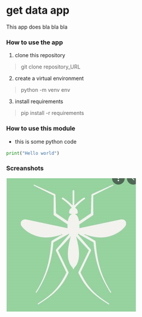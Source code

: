 # get data app
This app does bla bla bla

### How to use the app
1. clone this repository
> git clone repository_URL
2. create a virtual environment
> python -m venv env
3. install requirements
> pip install -r requirements

### How to use this module

* this is some python code
```py
print("Hello world")
```
### Screanshots
![![210458139_510428020205391_2662906550017433123_n.png](pictures%2F210458139_510428020205391_2662906550017433123_n.png)](./pictures/210458139_510428020205391_2662906550017433123_n.png)
